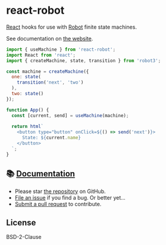 # react-robot

[React](https://reactjs.org/) hooks for use with [Robot](https://thisrobot.life/) finite state machines.

See documentation on [the website](https://thisrobot.life/integrations/react-robot.html).

```js
import { useMachine } from 'react-robot';
import React from 'react';
import { createMachine, state, transition } from 'robot3';

const machine = createMachine({
  one: state(
    transition('next', 'two')
  ),
  two: state()
});

function App() {
  const [current, send] = useMachine(machine);
  
  return html`
    <button type="button" onClick=${() => send('next')}>
      State: ${current.name}
    </button>
  `;
}
```

## 📚 [Documentation](https://thisrobot.life/integrations/react-robot.html)

* Please star [the repository](https://github.com/matthewp/react-robot) on GitHub.
* [File an issue](https://github.com/matthewp/react-robot/issues) if you find a bug. Or better yet...
* [Submit a pull request](https://github.com/matthewp/react-robot/compare) to contribute.

## License

BSD-2-Clause
